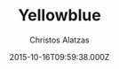 ---
title: Yellowblue
github: https://github.com/chalatz/yellowblue
demo: https://chalatz.github.io/yellowblue/
author: Christos Alatzas
ssg:
  - Jekyll
cms:
  - No Cms
date: 2015-10-16T09:59:38.000Z
description: Yellowblue. A free responsive Jekyll blog theme.
stale: true
disabled_reason: demo url not found
disabled: true
---